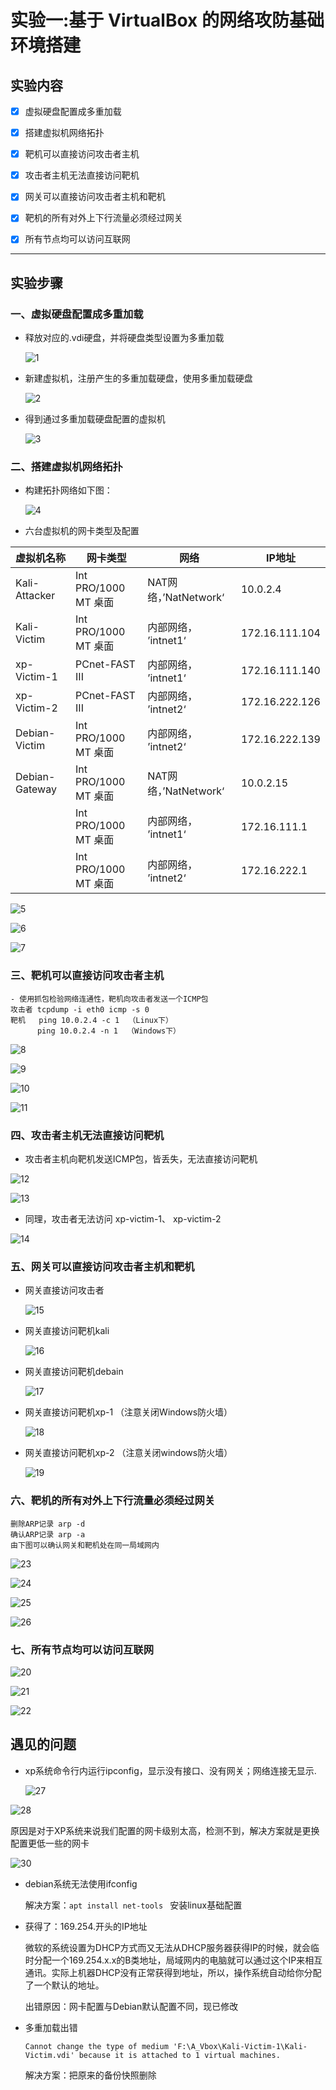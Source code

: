 # 实验一:基于 VirtualBox 的网络攻防基础环境搭建

## 实验内容

- [x] 虚拟硬盘配置成多重加载

- [x] 搭建虚拟机网络拓扑

- [x] 靶机可以直接访问攻击者主机

- [x] 攻击者主机无法直接访问靶机

- [x] 网关可以直接访问攻击者主机和靶机

- [x] 靶机的所有对外上下行流量必须经过网关

- [x] 所有节点均可以访问互联网

  



---

## 实验步骤

### 一、虚拟硬盘配置成多重加载

- 释放对应的.vdi硬盘，并将硬盘类型设置为多重加载

  ![1](images/1.png)





- 新建虚拟机，注册产生的多重加载硬盘，使用多重加载硬盘

  ![2](images/2.png)





- 得到通过多重加载硬盘配置的虚拟机

  ![3](images/3.png)







### 二、搭建虚拟机网络拓扑

- 构建拓扑网络如下图：

  ![4](images/4.png)



- 六台虚拟机的网卡类型及配置

| 虚拟机名称     | 网卡类型             | 网络                  | IP地址         |
| -------------- | -------------------- | --------------------- | -------------- |
| Kali-Attacker  | Int PRO/1000 MT 桌面 | NAT网络，’NatNetwork‘ | 10.0.2.4       |
| Kali-Victim    | Int PRO/1000 MT 桌面 | 内部网络， ’intnet1‘  | 172.16.111.104 |
| xp-Victim-1    | PCnet-FAST III       | 内部网络， ’intnet1‘  | 172.16.111.140 |
| xp-Victim-2    | PCnet-FAST III       | 内部网络， ’intnet2‘  | 172.16.222.126 |
| Debian-Victim  | Int PRO/1000 MT 桌面 | 内部网络， ’intnet2‘  | 172.16.222.139 |
| Debian-Gateway | Int PRO/1000 MT 桌面 | NAT网络，’NatNetwork‘ | 10.0.2.15      |
|                | Int PRO/1000 MT 桌面 | 内部网络， ’intnet1‘  | 172.16.111.1   |
|                | Int PRO/1000 MT 桌面 | 内部网络， ’intnet2‘  | 172.16.222.1   |

![5](images/5.png)

![6](images/6.png)

![7](images/7.png)



### 三、靶机可以直接访问攻击者主机

```
- 使用抓包检验网络连通性，靶机向攻击者发送一个ICMP包
攻击者 tcpdump -i eth0 icmp -s 0
靶机   ping 10.0.2.4 -c 1  （Linux下）
      ping 10.0.2.4 -n 1  （Windows下）

```

![8](images/8.png)

![9](images/9.png)

![10](images/10.png)

![11](images/11.png)





### 四、攻击者主机无法直接访问靶机

- 攻击者主机向靶机发送ICMP包，皆丢失，无法直接访问靶机

![12](images/12.png)

![13](images/13.png)



- 同理，攻击者无法访问 xp-victim-1、 xp-victim-2

![14](images/14.png)

### 五、网关可以直接访问攻击者主机和靶机

- 网关直接访问攻击者

  ![15](images/15.png)

- 网关直接访问靶机kali

  ![16](images/16.png)

- 网关直接访问靶机debain

  ![17](images/17.png)

- 网关直接访问靶机xp-1 （注意关闭Windows防火墙）

  ![18](images/18.png)

- 网关直接访问靶机xp-2 （注意关闭windows防火墙）

  ![19](images/19.png)

### 六、靶机的所有对外上下行流量必须经过网关

```
删除ARP记录 arp -d
确认ARP记录 arp -a
由下图可以确认网关和靶机处在同一局域网内
```

![23](images/23.png)

![24](images/24.png)

![25](images/25.png)

![26](images/26.png)



### 七、所有节点均可以访问互联网

![20](images/20.png)

![21](images/21.png)

![22](images/22.png)

 

## 遇见的问题

- xp系统命令行内运行ipconfig，显示没有接口、没有网关；网络连接无显示.

  ![27](images/27.png)

![28](images/28.png)



原因是对于XP系统来说我们配置的网卡级别太高，检测不到，解决方案就是更换配置更低一些的网卡

![30](images/30.png)



- debian系统无法使用ifconfig

  解决方案：```apt install net-tools ```  安装linux基础配置

 

- 获得了：169.254.开头的IP地址

  微软的系统设置为DHCP方式而又无法从DHCP服务器获得IP的时候，就会临时分配一个169.254.x.x的B类地址，局域网内的电脑就可以通过这个IP来相互通讯。实际上机器DHCP没有正常获得到地址，所以，操作系统自动给你分配了一个默认的地址。

  出错原因：网卡配置与Debian默认配置不同，现已修改



- 多重加载出错

  ```
  Cannot change the type of medium 'F:\A_Vbox\Kali-Victim-1\Kali-Victim.vdi' because it is attached to 1 virtual machines.
  ```

  解决方案：把原来的备份快照删除

  

  






